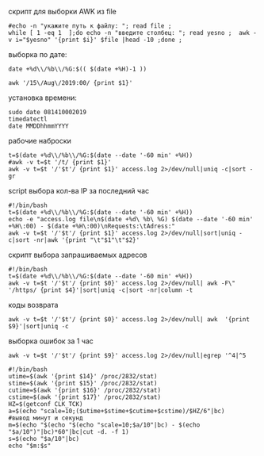 
скрипт для выборки AWK из file
```
#echo -n "укажите путь к файлу: "; read file ;
while [ 1 -eq 1  ];do echo -n "введите столбец: "; read yesno ;  awk -v i="$yesno" '{print $i}' $file |head -10 ;done ;  
```
выборка по дате:  
```   
date +%d\\/%b\\/%G:$(( $(date +%H)-1 ))

awk '/15\/Aug\/2019:00/ {print $1}'
```
установка времени:  
```
sudo date 081410002019  
timedatectl  
date MMDDhhmmYYYY  
```


рабочие наброски  
```shell
t=$(date +%d\\/%b\\/%G:$(date --date '-60 min' +%H))
#awk -v t=$t '/t/ {print $1}'
awk -v t=$t '/'$t'/ {print $1}' access.log 2>/dev/null|uniq -c|sort -gr
```
script выбора кол-ва IP за последний час  
```shell
#!/bin/bash
t=$(date +%d\\/%b\\/%G:$(date --date '-60 min' +%H))
echo -e "access.log file\n$(date +%d\ %b\ %G) $(date --date '-60 min' +%H\:00) - $(date +%H\:00)\nRequests:\tAdress:"
awk -v t=$t '/'$t'/ {print $1}' access.log 2>/dev/null|sort|uniq -c|sort -nr|awk '{print "\t"$1"\t"$2}'
```
скрипт выбора запрашиваемых адресов  
```shell  
#!/bin/bash
t=$(date +%d\\/%b\\/%G:$(date --date '-60 min' +%H))
awk -v t=$t '/'$t'/ {print $0}' access.log 2>/dev/null| awk -F\" '/https/ {print $4}'|sort|uniq -c|sort -nr|column -t
```  
коды возврата  
```
awk -v t=$t '/'$t'/ {print $0}' access.log 2>/dev/null| awk  '{print  $9}'|sort|uniq -c
```

выборка ошибок за 1 час
```
awk -v t=$t '/'$t'/ {print $9}' access.log 2>/dev/null|egrep '^4|^5
```

```вывод времени в секундах
#!/bin/bash
utime=$(awk '{print $14}' /proc/2832/stat)
stime=$(awk '{print $15}' /proc/2832/stat)
cutime=$(awk '{print $16}' /proc/2832/stat)
cstime=$(awk '{print $17}' /proc/2832/stat)
HZ=$(getconf CLK_TCK)
a=$(echo "scale=10;($utime+$stime+$cutime+$cstime)/$HZ/6"|bc)
#вывод минут и секунд
m=$(echo "$(echo "$(echo "scale=10;$a/10"|bc) - $(echo "$a/10")"|bc)*60"|bc|cut -d. -f 1)
s=$(echo "$a/10"|bc)
echo "$m:$s"
```
